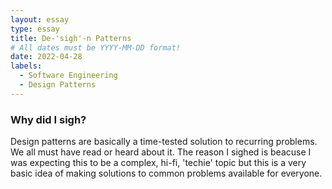 ```yaml
---
layout: essay
type: essay
title: De-'sigh'-n Patterns
# All dates must be YYYY-MM-DD format!
date: 2022-04-28
labels:
  - Software Engineering
  - Design Patterns
---
```



### Why did I sigh?

Design patterns are basically a time-tested solution to recurring problems. We all must have read or heard about it. The reason I sighed is beacuse I was expecting this to be a complex, hi-fi, 'techie' topic but this is a very basic idea of making solutions to common problems available for everyone. 
